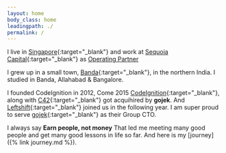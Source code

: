 ```yaml
---
layout: home
body_class: home
leadingpath: ./
permalink: /
---
```


I live in [Singapore](https://en.wikipedia.org/wiki/Singapore){:target="_blank"} and work at [Sequoia Capital](https://www.sequoiacap.com/india){:target="_blank"} as [Operating Partner](https://en.wikipedia.org/wiki/Operating_partner)

I grew up in a small town, [Banda](https://en.wikipedia.org/wiki/Banda,_Uttar_Pradesh){:target="_blank"}, in the northern India. I studied in Banda, Allahabad & Bangalore. 

I founded CodeIgnition in 2012, Come 2015 [CodeIgnition](https://twitter.com/codeignition){:target="_blank"}, along with [C42](https://twitter.com/c42engineering){:target="_blank"} got acquihired by **gojek**. And [Leftshift](https://twitter.com/leftshifters){:target="_blank"} joined us in the following year. I am super proud to serve [gojek](https://gojek.com){:target="_blank"} as their Group CTO.

I always say **Earn people, not money** That led me meeting many good people and get many good lessons in life so far. And here is my [journey]({% link journey.md %}).
